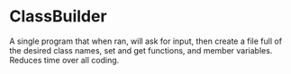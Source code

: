 # ClassBuilder
A single program that when ran, will ask for input, then create a file full of the desired class names, set and get functions, and member variables. Reduces time over all coding. 
